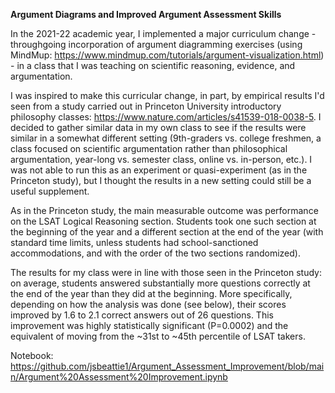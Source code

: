 **Argument Diagrams and Improved Argument Assessment Skills**

In the 2021-22 academic year, I implemented a major curriculum change - throughgoing incorporation of argument diagramming exercises (using 
MindMup: https://www.mindmup.com/tutorials/argument-visualization.html) - in a class that I was teaching on scientific reasoning, evidence, and argumentation.

I was inspired to make this curricular change, in part, by empirical results I'd seen from a study carried out in Princeton University introductory philosophy 
classes: https://www.nature.com/articles/s41539-018-0038-5. I decided to gather similar data in my own class to see if the results were similar in a somewhat 
different setting (9th-graders vs. college freshmen, a class focused on scientific argumentation rather than philosophical argumentation, year-long vs. semester 
class, online vs. in-person, etc.). I was not able to run this as an experiment or quasi-experiment (as in the Princeton study), but I thought the results in a 
new setting could still be a useful supplement.

As in the Princeton study, the main measurable outcome was performance on the LSAT Logical Reasoning section. Students took one such section at the beginning of 
the year and a different section at the end of the year (with standard time limits, unless students had school-sanctioned accommodations, and with the order of 
the two sections randomized).

The results for my class were in line with those seen in the Princeton study: on average, students answered substantially more questions correctly at the end of 
the year than they did at the beginning. More specifically, depending on how the analysis was done (see below), their scores improved by 1.6 to 2.1 correct answers 
out of 26 questions. This improvement was highly statistically significant (P=0.0002) and the equivalent of moving from the ~31st to ~45th percentile of LSAT takers.

Notebook: https://github.com/jsbeattie1/Argument_Assessment_Improvement/blob/main/Argument%20Assessment%20Improvement.ipynb
